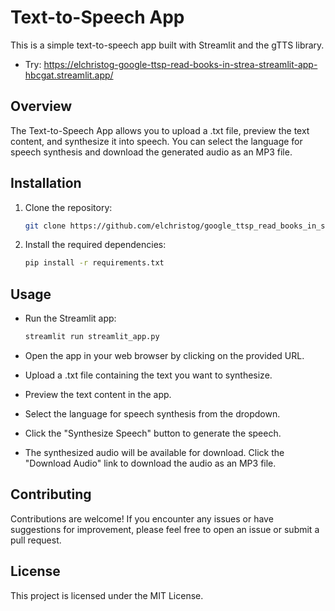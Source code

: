 # Text-to-Speech App

This is a simple text-to-speech app built with Streamlit and the gTTS library.

- Try: https://elchristog-google-ttsp-read-books-in-strea-streamlit-app-hbcgat.streamlit.app/

## Overview

The Text-to-Speech App allows you to upload a .txt file, preview the text content, and synthesize it into speech. You can select the language for speech synthesis and download the generated audio as an MP3 file.

## Installation

1. Clone the repository:

   ```bash
   git clone https://github.com/elchristog/google_ttsp_read_books_in_streamlit.git
2. Install the required dependencies:

   ```bash
   pip install -r requirements.txt

## Usage

- Run the Streamlit app:

   ```bash
   streamlit run streamlit_app.py

- Open the app in your web browser by clicking on the provided URL.

- Upload a .txt file containing the text you want to synthesize.

- Preview the text content in the app.

- Select the language for speech synthesis from the dropdown.

- Click the "Synthesize Speech" button to generate the speech.

- The synthesized audio will be available for download. Click the "Download Audio" link to download the audio as an MP3 file.

## Contributing
Contributions are welcome! If you encounter any issues or have suggestions for improvement, please feel free to open an issue or submit a pull request.

## License
This project is licensed under the MIT License.
